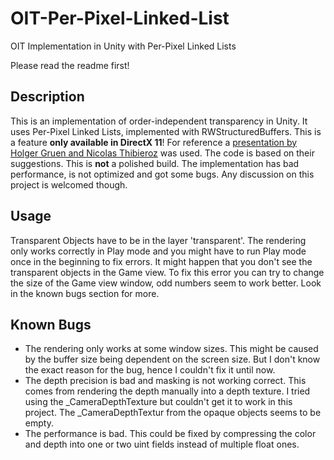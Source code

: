 # OIT-Per-Pixel-Linked-List
OIT Implementation in Unity with Per-Pixel Linked Lists

Please read the readme first!

## Description

This is an implementation of order-independent transparency in Unity. It uses Per-Pixel Linked Lists, implemented with RWStructuredBuffers.
This is a feature **only available in DirectX 11**!
For reference a [presentation by Holger Gruen and Nicolas Thibieroz](https://de.slideshare.net/hgruen/oit-and-indirect-illumination-using-dx11-linked-lists)
 was used. The code is based on their suggestions. 
This is **not** a polished build. The implementation has bad performance, is not optimized and got some bugs. 
Any discussion on this project is welcomed though.

## Usage

Transparent Objects have to be in the layer 'transparent'. The rendering only works correctly in Play mode and you might have to
run Play mode once in the beginning to fix errors. It might happen that you don't see the transparent objects in the Game view.
To fix this error you can try to change the size of the Game view window, odd numbers seem to work better. Look in the known bugs section for more.

## Known Bugs

- The rendering only works at some window sizes. This might be caused by the buffer size being dependent on the screen size.
But I don't know the exact reason for the bug, hence I couldn't fix it until now.
- The depth precision is bad and masking is not working correct. This comes from rendering the depth manually into a depth texture.
I tried using the _CameraDepthTexture but couldn't get it to work in this project. The _CameraDepthTextur from the opaque objects seems to be empty.
- The performance is bad. This could be fixed by compressing the color and depth into one or two uint fields instead of multiple float ones.